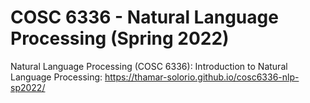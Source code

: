 # COSC 6336 - Natural Language Processing (Spring 2022)
Natural Language Processing  (COSC 6336): Introduction to Natural Language Processing: 
https://thamar-solorio.github.io/cosc6336-nlp-sp2022/

